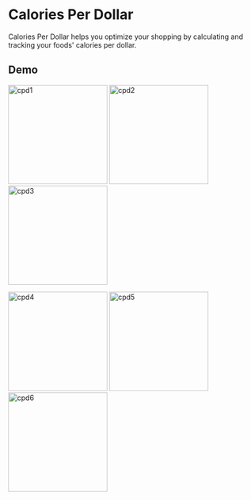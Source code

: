 # Calories Per Dollar
Calories Per Dollar helps you optimize your shopping by calculating and tracking your foods' calories per dollar.

## Demo
<img src="http://nathanjchan.com/images/calories-per-dollar-app1.jpg" alt="cpd1" width="200"/> <img src="http://nathanjchan.com/images/calories-per-dollar-app2.jpg" alt="cpd2" width="200"/> <img src="http://nathanjchan.com/images/calories-per-dollar-app3.jpg" alt="cpd3" width="200"/>

<img src="http://nathanjchan.com/images/calories-per-dollar-app4.jpg" alt="cpd4" width="200"/> <img src="http://nathanjchan.com/images/calories-per-dollar-app5.jpg" alt="cpd5" width="200"/> <img src="http://nathanjchan.com/images/calories-per-dollar-app6.jpg" alt="cpd6" width="200"/> 
